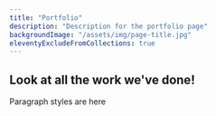 ```yaml
---
title: "Portfolio"
description: "Description for the portfolio page"
backgroundImage: "/assets/img/page-title.jpg"
eleventyExcludeFromCollections: true
---
```


## Look at all the work we've done!

Paragraph styles are here
